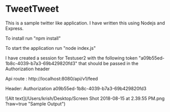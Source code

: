 # TweetTweet
This is a sample twitter like application. I have written this using Nodejs and Express. 

To install run "npm install"

To start the application run "node index.js"

I have created a session for Testuser2 with the following token "a09b55ed-1b8c-4039-b7a3-69b429820fd3" that should be passed in the Authorization header

Api route : http://localhost:8080/api/v1/feed

Header: Authorization a09b55ed-1b8c-4039-b7a3-69b429820fd3

![Alt text](/Users/krish/Desktop/Screen Shot 2018-08-15 at 2.39.55 PM.png
?raw=true "Sample Output")

